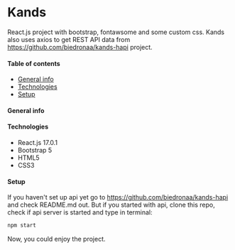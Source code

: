 # Kands
React.js project with bootstrap, fontawsome and some custom css. Kands also uses axios to get REST API data from https://github.com/biedronaa/kands-hapi project.

#### Table of contents
* [General info](#general-info)
* [Technologies](#technologies)
* [Setup](#setup)

#### General info

#### Technologies
* React.js 17.0.1
* Bootstrap 5
* HTML5
* CSS3

#### Setup 
If you haven't set up api yet go to https://github.com/biedronaa/kands-hapi and check README.md out.
But if you started with api, clone this repo, check if api server is started and type in terminal:
```JavaScript
npm start
```
Now, you could enjoy the project.
